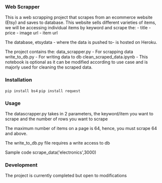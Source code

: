 ### Web Scrapper

This is a web scrapping project that scrapes from an ecommerce website (Etsy) and saves to database.
This website sells different varieties of items, we will be accessing individual items by keyword and scrape the:
        - title
        - price
        - image url
        - item url

The database, etsydata - where the data is pushed to- is hosted on Heroku.

The project contains the:
data_scrapper.py - For scrapping data
write_to_db.py - For writing data to db
clean_scraped_data.ipynb - This notebook is optional as it can be modified according to use case and is majorly used for cleaning the scraped data.


### Installation

`pip install bs4`
`pip install request`

### Usage
The datascrapper.py takes in 2 parameters, the keyword/item you want to scrape and the number of rows you want to scrape

The maximum number of items on a page is 64, hence, you must scrape 64 and above.

The write_to_db.py file requires a write access to  db

Sample code
scrape_data('electronics',3000)

### Development
The project is currently completed but open to modifications
